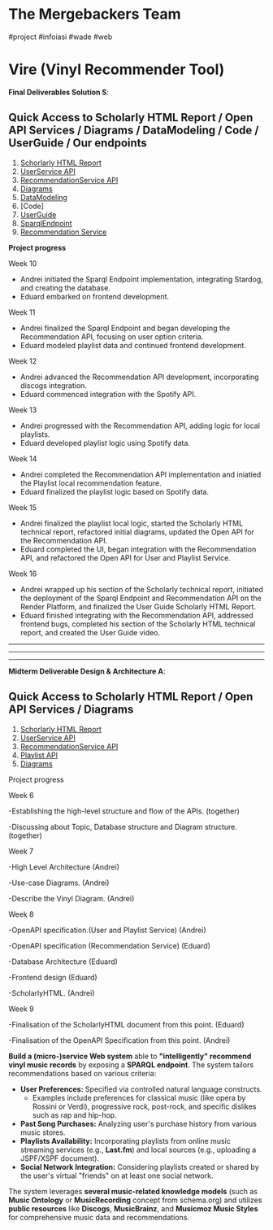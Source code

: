 # The Mergebackers Team
#project #infoiasi #wade #web
# Vire (Vinyl Recommender Tool) 

**Final Deliverables Solution S**:

## Quick Access to Scholarly HTML Report / Open API Services / Diagrams / DataModeling / Code / UserGuide / Our endpoints

1. [Schorlarly HTML Report](https://htmlpreview.github.io/?https://github.com/andreiprepelita/VireWade/blob/main/Final%20Deliverables%20Solution%20S/Scholarly%20HTML%20technical%20report/Vire%20Scholarly%20HTML%20technical%20report.html)
2. [UserService API](https://htmlpreview.github.io/?https://github.com/andreiprepelita/VireWade//blob/main/Final%20Deliverables%20Solution%20S/Open%20API%20Specification/Users%20%26%20Playlist%20Modules%20-%20Spotify%20%26%20Local%20Endpoint%20Opn%20API/index.html)
3. [RecommendationService API](https://htmlpreview.github.io/?https://github.com/andreiprepelita/VireWade/blob/main/Final%20Deliverables%20Solution%20S/Open%20API%20Specification/Recommendation%20Module%20-%20Open%20API/index.html)
4. [Diagrams](https://github.com/andreiprepelita/VireWade/tree/main/Final%20Deliverables%20Solution%20S/Diagrams)
5. [DataModeling](https://github.com/andreiprepelita/VireWade/tree/main/Final%20Deliverables%20Solution%20S/DataModeling)
6. [Code]
7. [UserGuide](https://htmlpreview.github.io/?https://github.com/andreiprepelita/VireWade/blob/main/Final%20Deliverables%20Solution%20S/UserGuide/userGuide.html)
8. [SparqlEndpoint](https://sparql-endpoint.onrender.com/sparqlRecommendation)
9. [Recommendation Service](https://recommendation-api-0q3l.onrender.com/recommendation)

**Project progress**

Week 10
- Andrei initiated the Sparql Endpoint implementation, integrating Stardog, and creating the database.
- Eduard embarked on frontend development.

Week 11
- Andrei finalized the Sparql Endpoint and began developing the Recommendation API, focusing on user option criteria.
- Eduard modeled playlist data and continued frontend development.

Week 12
- Andrei advanced the Recommendation API development, incorporating discogs integration.
- Eduard commenced integration with the Spotify API.

Week 13
- Andrei progressed with the Recommendation API, adding logic for local playlists.
- Eduard developed playlist logic using Spotify data.

Week 14
- Andrei completed the Recommendation API implementation and iniatied the Playlist local recommendation feature.
- Eduard finalized the playlist logic based on Spotify data.

Week 15
- Andrei finalized the playlist local logic, started the Scholarly HTML technical report, refactored initial diagrams, updated the Open API for the Recommendation API.
- Eduard completed the UI, began integration with the Recommendation API, and refactored the Open API for User and Playlist Service.

Week 16
- Andrei wrapped up his section of the Scholarly technical report, initiated the deployment of the Sparql Endpoint and Recommendation API on the Render Platform, and finalized the User Guide Scholarly HTML Report.
- Eduard finished integrating with the Recommendation API, addressed frontend bugs, completed his section of the Scholarly HTML technical report, and created the User Guide video.





 --------------------------------------------------------------------------------------------------------------------------------------------------------------------------
 --------------------------------------------------------------------------------------------------------------------------------------------------------------------------
 --------------------------------------------------------------------------------------------------------------------------------------------------------------------------


**Midterm Deliverable Design & Architecture A**:

## Quick Access to Scholarly HTML Report / Open API Services / Diagrams
1. [Schorlarly HTML Report](https://andreiprepelita.github.io/Tehnical-Report-Vire-Midterm-evaluation/)
2. [UserService API](https://htmlpreview.github.io/?https://github.com/andreiprepelita/VireWade/blob/main/Midterm%20Deliverable%20Design%20%26%20Architecture%20A/Open%20API%20SPECIFICATION/User%20Service%20-%20Open%20API/index.html)
3. [RecommendationService API](https://htmlpreview.github.io/?https://github.com/andreiprepelita/VireWade/blob/main/Midterm%20Deliverable%20Design%20%26%20Architecture%20A/Open%20API%20SPECIFICATION/Recommendation%20Service%20-%20Open%20API/index.html)
4. [Playlist API](https://htmlpreview.github.io/?https://github.com/andreiprepelita/VireWade/blob/main/Midterm%20Deliverable%20Design%20%26%20Architecture%20A/Open%20API%20SPECIFICATION/Playlist%20Service%20-%20Open%20API/index.html)
5. [Diagrams](https://github.com/andreiprepelita/VireWade/tree/main/Midterm%20Deliverable%20Design%20%26%20Architecture%20A/Diagrams)

Project progress

Week 6

-Establishing the high-level structure and flow of the APIs. (together)

-Discussing about Topic, Database structure and Diagram structure. (together)

Week 7

-High Level Architecture (Andrei)

-Use-case Diagrams. (Andrei)

-Describe the Vinyl Diagram. (Andrei)

Week 8

-OpenAPI specification.(User and Playlist Service) (Andrei)

-OpenAPI specification (Recommendation Service) (Eduard)

-Database Architecture (Eduard)

-Frontend design (Eduard)

-ScholarlyHTML. (Andrei)

Week 9

-Finalisation of the ScholarlyHTML document from this point. (Eduard)

-Finalisation of the OpenAPI Specification from this point. (Andrei)

**Build a (micro-)service Web system** able to **"intelligently" recommend vinyl music records** by exposing a **SPARQL endpoint**. The system tailors recommendations based on various criteria:

- **User Preferences:** Specified via controlled natural language constructs. 
  - Examples include preferences for classical music (like opera by Rossini or Verdi), progressive rock, post-rock, and specific dislikes such as rap and hip-hop.
- **Past Song Purchases:** Analyzing user's purchase history from various music stores.
- **Playlists Availability:** Incorporating playlists from online music streaming services (e.g., **Last.fm**) and local sources (e.g., uploading a JSPF/XSPF document).
- **Social Network Integration:** Considering playlists created or shared by the user's virtual "friends" on at least one social network.

The system leverages **several music-related knowledge models** (such as **Music Ontology** or **MusicRecording** concept from schema.org) and utilizes **public resources** like **Discogs**, **MusicBrainz**, and **Musicmoz Music Styles** for comprehensive music data and recommendations.

